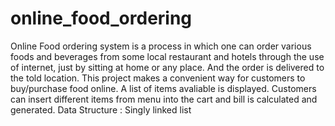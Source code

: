 # online_food_ordering
Online Food ordering system is a process in which one can order various foods and beverages from some local restaurant and hotels through the use of internet, just by sitting at home or any place. And the order is delivered to the told location.
This project makes a convenient way for customers to buy/purchase food online.
A list of items avaliable is displayed. Customers can insert different items from menu into the cart and bill is calculated and generated.
Data Structure : Singly linked list


